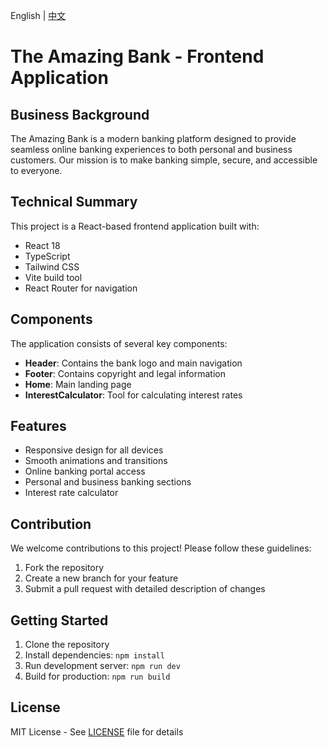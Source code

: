 English | [中文](README_cn.md)

# The Amazing Bank - Frontend Application

## Business Background
The Amazing Bank is a modern banking platform designed to provide seamless online banking experiences to both personal and business customers. Our mission is to make banking simple, secure, and accessible to everyone.

## Technical Summary
This project is a React-based frontend application built with:
- React 18
- TypeScript
- Tailwind CSS
- Vite build tool
- React Router for navigation

## Components
The application consists of several key components:
- **Header**: Contains the bank logo and main navigation
- **Footer**: Contains copyright and legal information
- **Home**: Main landing page
- **InterestCalculator**: Tool for calculating interest rates

## Features
- Responsive design for all devices
- Smooth animations and transitions
- Online banking portal access
- Personal and business banking sections
- Interest rate calculator

## Contribution
We welcome contributions to this project! Please follow these guidelines:
1. Fork the repository
2. Create a new branch for your feature
3. Submit a pull request with detailed description of changes

## Getting Started
1. Clone the repository
2. Install dependencies: `npm install`
3. Run development server: `npm run dev`
4. Build for production: `npm run build`

## License
MIT License - See [LICENSE](LICENSE) file for details
